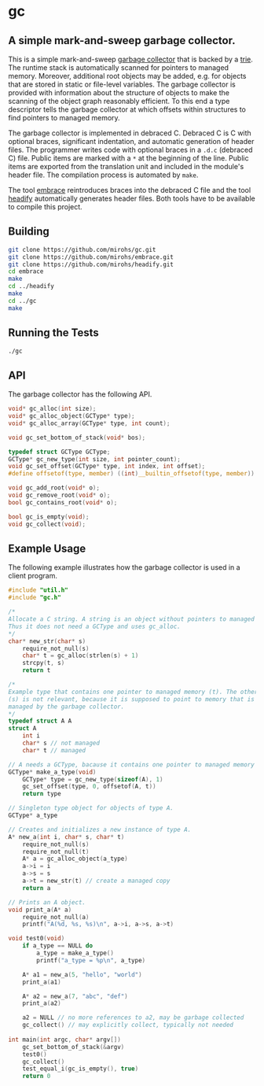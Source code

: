 # gc

## A simple mark-and-sweep garbage collector.

This is a simple mark-and-sweep [garbage
collector](https://en.wikipedia.org/wiki/Garbage_collection_(computer_science))
that is backed by a [trie](https://en.wikipedia.org/wiki/Trie). The runtime
stack is automatically scanned for pointers to managed memory. Moreover,
additional root objects may be added, e.g. for objects that are stored in static
or file-level variables. The garbage collector is provided with information
about the structure of objects to make the scanning of the object graph
reasonably efficient. To this end a type descriptor tells the garbage collector
at which offsets within structures to find pointers to managed memory.

The garbage collector is implemented in debraced C. Debraced C is C with
optional braces, significant indentation, and automatic generation of header
files. The programmer writes code with optional braces in a `.d.c` (debraced C)
file. Public items are marked with a `*` at the beginning of the line. Public
items are exported from the translation unit and included in the module's header
file. The compilation process is automated by `make`.

The tool [embrace](https://github.com/mirohs/embrace) reintroduces braces into
the debraced C file and the tool [headify](https://github.com/mirohs/headify)
automatically generates header files. Both tools have to be available to compile
this project.

## Building

```sh
git clone https://github.com/mirohs/gc.git
git clone https://github.com/mirohs/embrace.git
git clone https://github.com/mirohs/headify.git
cd embrace
make
cd ../headify
make
cd ../gc
make
```

## Running the Tests

```sh
./gc
```

## API

The garbage collector has the following API.

```c
void* gc_alloc(int size);
void* gc_alloc_object(GCType* type);
void* gc_alloc_array(GCType* type, int count);

void gc_set_bottom_of_stack(void* bos);

typedef struct GCType GCType;
GCType* gc_new_type(int size, int pointer_count);
void gc_set_offset(GCType* type, int index, int offset);
#define offsetof(type, member) ((int)__builtin_offsetof(type, member))

void gc_add_root(void* o);
void gc_remove_root(void* o);
bool gc_contains_root(void* o);

bool gc_is_empty(void);
void gc_collect(void);
```

## Example Usage

The following example illustrates how the garbage collector is used in a client
program.

```c
#include "util.h"
#include "gc.h"

/*
Allocate a C string. A string is an object without pointers to managed memory.
Thus it does not need a GCType and uses gc_alloc.
*/
char* new_str(char* s)
    require_not_null(s)
    char* t = gc_alloc(strlen(s) + 1)
    strcpy(t, s)
    return t

/*
Example type that contains one pointer to managed memory (t). The other pointer
(s) is not relevant, because it is supposed to point to memory that is not
managed by the garbage collector.
*/
typedef struct A A
struct A
    int i
    char* s // not managed
    char* t // managed

// A needs a GCType, bacause it contains one pointer to managed memory (t).
GCType* make_a_type(void)
    GCType* type = gc_new_type(sizeof(A), 1)
    gc_set_offset(type, 0, offsetof(A, t))
    return type

// Singleton type object for objects of type A.
GCType* a_type

// Creates and initializes a new instance of type A.
A* new_a(int i, char* s, char* t)
    require_not_null(s)
    require_not_null(t)
    A* a = gc_alloc_object(a_type)
    a->i = i
    a->s = s
    a->t = new_str(t) // create a managed copy
    return a

// Prints an A object.
void print_a(A* a)
    require_not_null(a)
    printf("A(%d, %s, %s)\n", a->i, a->s, a->t)

void test0(void)
    if a_type == NULL do
        a_type = make_a_type()
        printf("a_type = %p\n", a_type)

    A* a1 = new_a(5, "hello", "world")
    print_a(a1)

    A* a2 = new_a(7, "abc", "def")
    print_a(a2)

    a2 = NULL // no more references to a2, may be garbage collected
    gc_collect() // may explicitly collect, typically not needed
    
int main(int argc, char* argv[])
    gc_set_bottom_of_stack(&argv)
    test0()
    gc_collect()
    test_equal_i(gc_is_empty(), true)
    return 0
```

